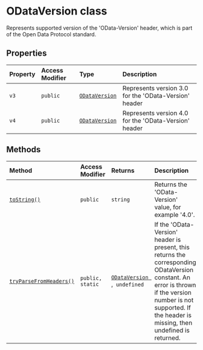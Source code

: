 # ODataVersion class







Represents supported version of the 'OData-Version' header, which is part of the Open Data Protocol standard.



## Properties

| Property	   | Access Modifier | Type	| Description|
|:-------------|:----|:-------|:-----------|
|`v3`     | `public` | [`ODataVersion`](../../sp-http.api/class/odataversion.md) | Represents version 3.0 for the 'OData-Version' header |
|`v4`     | `public` | [`ODataVersion`](../../sp-http.api/class/odataversion.md) | Represents version 4.0 for the 'OData-Version' header |




## Methods

| Method	   | Access Modifier | Returns	| Description|
|:-------------|:----|:-------|:-----------|
|[`toString()`](tostring-odataversion.md)     | `public` | `string` | Returns the 'OData-Version' value, for example '4.0'. |
|[`tryParseFromHeaders()`](tryparsefromheaders-odataversion.md)     | `public, static` | [`ODataVersion `](../../sp-http.api/class/odataversion.md),` undefined` | If the 'OData-Version' header is present, this returns the corresponding ODataVersion constant. An error is thrown if the version number is not supported. If the header is missing, then undefined is returned. |





